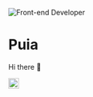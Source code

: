 ![Front-end Developer](https://images.unsplash.com/photo-1500261940006-86bb61e51e52?q=80&w=2070&auto=format&fit=crop&ixlib=rb-4.0.3&ixid=M3wxMjA3fDB8MHxwaG90by1wYWdlfHx8fGVufDB8fHx8fA%3D%3D)

# Puia

Hi there 👋

<a href="https://x.com/puiadotdev">
  <img align="left" width="21px" src="https://banner2.cleanpng.com/20240119/sut/transparent-x-logo-logo-brand-identity-company-organization-black-background-white-x-logo-for-1710916376217.webp" />
</a>


